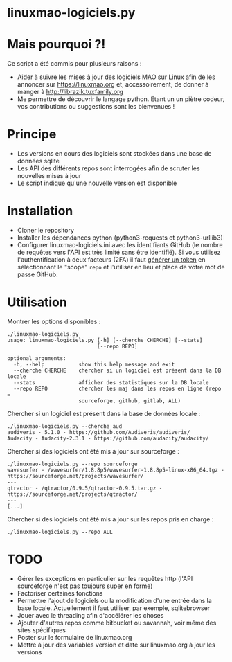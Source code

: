 # linuxmao-logiciels.py

# Mais pourquoi ?!
Ce script a été commis pour plusieurs raisons :
* Aider à suivre les mises à jour des logiciels MAO sur Linux afin de les 
  annoncer sur https://linuxmao.org et, accessoirement, de donner à manger à 
  http://librazik.tuxfamily.org
* Me permettre de découvrir le langage python. Etant un un piètre codeur, vos
  contributions ou suggestions sont les bienvenues !

# Principe
* Les versions en cours des logiciels sont stockées dans une base de données
  sqlite
* Les API des différents repos sont interrogées afin de scruter les nouvelles
  mises à jour
* Le script indique qu'une nouvelle version est disponible

# Installation
* Cloner le repository
* Installer les dépendances python (python3-requests et python3-urllib3)	
* Configurer linuxmao-logiciels.ini avec les identifiants GitHub (le nombre de
  requêtes vers l'API est très limité sans être identifié). Si vous utilisez
  l'authentification à deux facteurs (2FA) il faut [générer un token](https://github.com/settings/tokens/new)
  en sélectionnant le "scope" `repo` et l'utiliser en lieu et place de votre
  mot de passe GitHub.

# Utilisation

Montrer les options disponibles :
```
./linuxmao-logiciels.py 
usage: linuxmao-logiciels.py [-h] [--cherche CHERCHE] [--stats]
                             [--repo REPO]

optional arguments:
  -h, --help           show this help message and exit
  --cherche CHERCHE    chercher si un logiciel est présent dans la DB locale
  --stats              afficher des statistiques sur la DB locale
  --repo REPO          chercher les maj dans les repos en ligne (repo =
                       sourceforge, github, gitlab, ALL)
```

Chercher si un logiciel est présent dans la base de données locale :
```
./linuxmao-logiciels.py --cherche aud
audiveris - 5.1.0 - https://github.com/Audiveris/audiveris/
Audacity - Audacity-2.3.1 - https://github.com/audacity/audacity/
```

Chercher si des logiciels ont été mis à jour sur sourceforge :
```
./linuxmao-logiciels.py --repo sourceforge
wavesurfer - /wavesurfer/1.8.8p5/wavesurfer-1.8.8p5-linux-x86_64.tgz - https://sourceforge.net/projects/wavesurfer/
---
qtractor - /qtractor/0.9.5/qtractor-0.9.5.tar.gz - https://sourceforge.net/projects/qtractor/
---
[...]
```

Chercher si des logiciels ont été mis à jour sur les repos pris en charge  :
```
./linuxmao-logiciels.py --repo ALL
```

# TODO
* Gérer les exceptions en particulier sur les requêtes http (l'API 
  sourceforge n'est pas toujours super en forme)
* Factoriser certaines fonctions
* Permettre l'ajout de logiciels ou la modification d'une entrée dans la base 
  locale. Actuellement il faut utiliser, par exemple, sqlitebrowser
* Jouer avec le threading afin d'accélérer les choses
* Ajouter d'autres repos comme bitbucket ou savannah, voir même des sites 
  spécifiques
* Poster sur le formulaire de linuxmao.org 
* Mettre à jour des variables version et date sur linuxmao.org
  à jour les versions 
